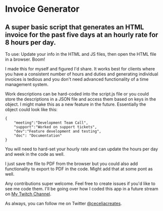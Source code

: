 # Invoice Generator
## A super basic script that generates an HTML invoice for the past five days at an hourly rate for 8 hours per day.

To use: Update your info in the HTML and JS files, then open the HTML file in a browser. Boom! 

I made this for myself and figured I'd share. It works best for clients where you have a consistent number of hours and duties and generating individual invoices is tedious and you don't need advanced functionality of a time management system.

Work descriptions can be hard-coded into the script.js file or you could store the descriptions in a JSON file and access them based on keys in the object. I might make this as a new feature in the future. Essentially the object could look like this:

```
{
    "meeting":"Development Team Call",
    "support":"Worked on support tickets",
    "dev":"Feature development and testing",
    "doc": "Documentation"
}

```
You will need to hard-set your hourly rate and can update the hours per day and week in the code as well.

I just save the file to PDF from the browser but you could also add functionality to export to PDF in the code. Might add that at some pont as well.

Any contributions super welcome. Feel free to create issues if you'd like to see me code them. I'll be going over how I coded this app in a future stream on [My Twitch Channel](http://twitch.tv/ceceliacreates).

As always, you can follow me on Twitter [@ceceliacreates](http://www.twitter.com/ceceliacreates).
